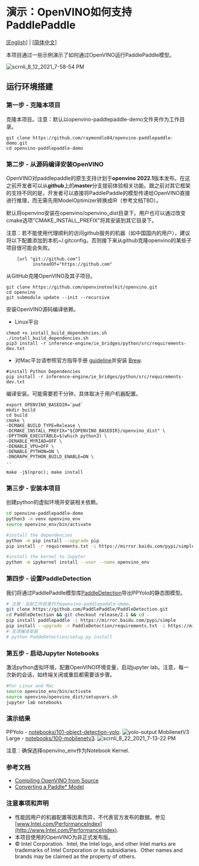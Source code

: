 # 演示：OpenVINO如何支持PaddlePaddle

[[English]](README.md) | [[简体中文]](README_CN.md)

本项目通过一些示例演示了如何通过OpenVINO运行PaddlePaddle模型。

![scrnli_8_12_2021_7-58-54 PM](https://user-images.githubusercontent.com/1720147/129298808-b084d7fb-9585-404b-95f9-c4346c21da6b.png)

## 运行环境搭建

### 第一步 - 克隆本项目 
克隆本项目。注意：默认以openvino-paddlepaddle-demo文件夹作为工作目录。  
```
git clone https://github.com/raymondlo84/openvino-paddlepaddle-demo.git
cd openvino-paddlepaddle-demo
```

### 第二步 - 从源码编译安装OpenVINO
OpenVINO对paddlepaddle的原生支持计划于**openvino 2022.1**版本发布。在这之前开发者可以从**github**上的**master**分支提前体验相关功能。跟之前对其它框架的支持不同的是，开发者可以直接将PaddlePaddle的模型传递给OpenVINO直接进行推理，而无需先用ModelOptimizer转换成IR（参考文档TBD）。

默认将openvino安装在openvino/openvino_dist目录下。用户也可以通过改变cmake选项"CMAKE_INSTALL_PREFIX"将其安装到其它目录下。

注意：若不能使用代理顺利的访问github服务的机器（如中国国内的用户），建议将以下配置添加到本机~/.gitconfig。否则接下来从github克隆openvino的某些子项目很可能会失败。
```
    [url "git://github.com"]
	      insteadOf="https://github.com"
```

从GitHub克隆OpenVINO及其子项目。
```
git clone https://github.com/openvinotoolkit/openvino.git
cd openvino
git submodule update --init --recursive
```

安装OpenVINO源码编译依赖。
-  Linux平台
```
chmod +x install_build_dependencies.sh
./install_build_dependencies.sh
pip3 install -r inference-engine/ie_bridges/python/src/requirements-dev.txt
```

-  对Mac平台请参照官方指导手册 [guideline](https://github.com/openvinotoolkit/openvino/wiki/BuildingForMacOS)并安装 [Brew](https://brew.sh/). 
```
#install Python Dependencies
pip install -r inference-engine/ie_bridges/python/src/requirements-dev.txt
```

编译安装。可能需要若干分钟，具体取决于用户机器配置。

```
export OPENVINO_BASEDIR=`pwd`
mkdir build
cd build
cmake \
-DCMAKE_BUILD_TYPE=Release \
-DCMAKE_INSTALL_PREFIX="${OPENVINO_BASEDIR}/openvino_dist" \
-DPYTHON_EXECUTABLE=$(which python3) \
-DENABLE_MYRIAD=OFF \
-DENABLE_VPU=OFF \
-DENABLE_PYTHON=ON \
-DNGRAPH_PYTHON_BUILD_ENABLE=ON \
..

make -j$(nproc); make install
```

### 第三步 - 安装本项目
创建python的虚拟环境并安装相关依赖。

```sh
cd openvino-paddlepaddle-demo
python3 -m venv openvino_env
source openvino_env/bin/activate

#install the dependencies
python -m pip install --upgrade pip
pip install -r requirements.txt -i https://mirror.baidu.com/pypi/simple

#install the kernel to Jupyter
python -m ipykernel install --user --name openvino_env
```

### 第四步 - 设置PaddleDetection
我们将通过PaddlePaddle模型库[PaddleDetection]( https://github.com/PaddlePaddle/PaddleDetection.git)导出PPYolo的静态图模型。

```sh
# 注意：当前工作目录仍为openvino-paddlepaddle-demo。
git clone https://github.com/PaddlePaddle/PaddleDetection.git
cd PaddleDetection && git checkout release/2.1 && cd - 
pip install paddlepaddle -i https://mirror.baidu.com/pypi/simple
pip install --upgrade -r PaddleDetection/requirements.txt -i https://mirror.baidu.com/pypi/simple
# 无须编译安装
# python PaddeDetection/setup.py install
```

### 第五步 - 启动Jupyter Notebooks
激活python虚拟环境，配置OpenVINO环境变量，启动jupyter lab。注意，每一次新的会话，如终端关闭或重启都需要该步骤。

```sh 
#For Linux and Mac
source openvino_env/bin/activate
source openvino/openvino_dist/setupvars.sh
jupyter lab notebooks
```

### 演示结果
PPYolo - [notebooks/101-object-detection-yolo](notebooks/101-object-detection-yolo). 
![yolo-output](https://user-images.githubusercontent.com/1720147/130380687-0de42836-c959-4d86-908c-9034e0eda90a.png)
MobilenetV3 Large - [notebooks/100-mobilenetv3](notebooks/100-mobilenetv3).
![scrnli_8_22_2021_7-13-22 PM](https://user-images.githubusercontent.com/1720147/130380796-2a6084df-3753-4642-b5ff-32ba491bc944.png)


注意：确保选择openvino_env作为Notebook Kernel.

### 参考文档
- [Compiling OpenVINO from Source](https://github.com/openvinotoolkit/openvino/wiki/BuildingCode)
- [Converting a Paddle* Model]( https://github.com/openvinotoolkit/openvino/blob/35e6c51fc0871bade7a2c039a19d8f5af9a5ea9e/docs/MO_DG/prepare_model/convert_model/Convert_Model_From_Paddle.md)

### 注意事项和声明
* 性能因用户的机器配置等因素而异，不代表官方发布的数据。参见 [www.Intel.com/PerformanceIndex](http://www.Intel.com/PerformanceIndex).
* 本项目使用的OpenVINO为非正式发布版。
* © Intel Corporation.  Intel, the Intel logo, and other Intel marks are trademarks of Intel Corporation or its subsidiaries.  Other names and brands may be claimed as the property of others. 
